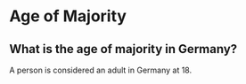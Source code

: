 # Age of Majority

## What is the age of majority in Germany?
A person is considered an adult in Germany at 18.